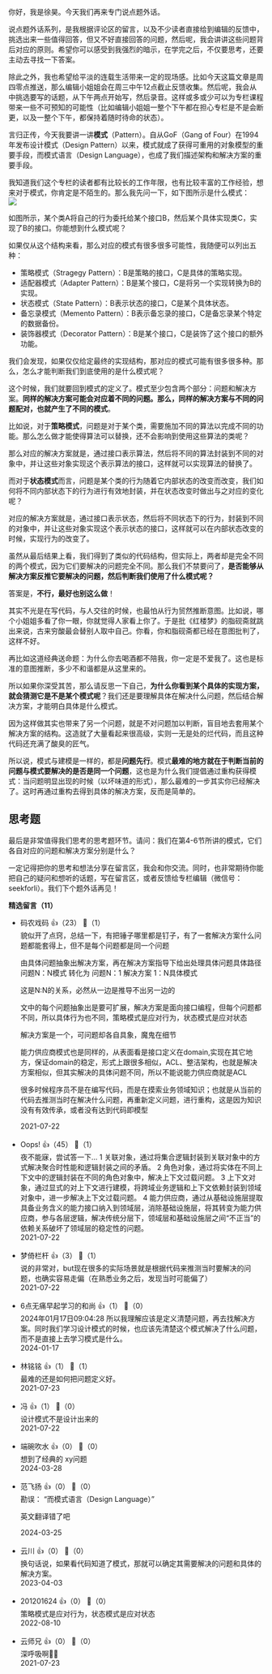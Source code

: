 你好，我是徐昊。今天我们再来专门说点题外话。

说点题外话系列，是我根据评论区的留言，以及不少读者直接给到编辑的反馈中，挑选出来一些值得回答，但又不好直接回答的问题，然后呢，我会讲讲这些问题背后对应的原则。希望你可以感受到我强烈的暗示，在学完之后，不仅要思考，还要主动去寻找一下答案。

除此之外，我也希望给平淡的连载生活带来一定的现场感。比如今天这篇文章是周四零点推送，那么编辑小姐姐会在周三中午12点截止反馈收集。然后呢，我会从中挑选要写的话题，从下午两点开始写，然后录音。这样或多或少可以为专栏课程带来一些不可预知的可能性（比如编辑小姐姐一整个下午都在担心专栏是不是会断更，以及一整个下午，都保持着随时待命的状态）。

言归正传，今天我要讲一讲**模式**（Pattern）。自从GoF（Gang of Four）在1994年发布设计模式（Design Pattern）以来，模式就成了获得可重用的对象模型的重要手段，而模式语言（Design Language），也成了我们描述架构和解决方案的重要手段。

我知道我们这个专栏的读者都有比较长的工作年限，也有比较丰富的工作经验，想来对于模式，你肯定是不陌生的。那么我先问一下，如下图所示是什么模式：  
![](https://static001.geekbang.org/resource/image/db/3c/dbbc7f365963eb4508b81b75f774be3c.jpg?wh=1439x728)

如图所示，某个类A将自己的行为委托给某个接口B，然后某个具体实现类C，实现了B的接口。你能想到什么模式呢？

如果仅从这个结构来看，那么对应的模式有很多很多可能性，我随便可以列出五种：

- 策略模式（Stragegy Pattern）：B是策略的接口，C是具体的策略实现。
- 适配器模式（Adapter Pattern）：B是某个接口，C是将另一个实现转换为B的实现。
- 状态模式（State Pattern）：B表示状态的接口，C是某个具体状态。
- 备忘录模式（Memento Pattern）：B表示备忘录的接口，C是备忘录某个特定的数据备份。
- 装饰器模式（Decorator Pattern）：B是某个接口，C是装饰了这个接口的额外功能。

我们会发现，如果仅仅给定最终的实现结构，那对应的模式可能有很多很多种。那么，怎么才能判断我们到底使用的是什么模式呢？

这个时候，我们就要回到模式的定义了。模式至少包含两个部分：问题和解决方案。**同样的解决方案可能会对应着不同的问题。那么，同样的解决方案与不同的问题配对，也就产生了不同的模式**。

比如说，对于**策略模式**，问题是对于某个类，需要施加不同的算法以完成不同的功能。那么怎么做才能使得算法可以替换，还不会影响到使用这些算法的类呢？

那么对应的解决方案就是，通过接口表示算法，然后将不同的算法封装到不同的对象中，并让这些对象实现这个表示算法的接口，这样就可以实现算法的替换了。

而对于**状态模式**而言，问题是某个类的行为随着它内部状态的改变而改变，我们如何将不同内部状态下的行为进行有效地封装，并在状态改变时做出与之对应的变化呢？

对应的解决方案就是，通过接口表示状态，然后将不同状态下的行为，封装到不同的对象中，并让这些对象实现这个表示状态的接口，这样就可以在内部状态改变的时候，实现行为的改变了。

虽然从最后结果上看，我们得到了类似的代码结构，但实际上，两者却是完全不同的两个模式，因为它们要解决的问题完全不同。那么我们不禁要问了，**是否能够从解决方案反推它要解决的问题，然后判断我们使用了什么模式呢？**

答案是，**不行，最好也别这么做**！

其实不光是在写代码，与人交往的时候，也最怕从行为贸然推断意图。比如说，哪个小姐姐多看了你一眼，你就觉得人家看上你了。于是批《红楼梦》的脂砚斋就跳出来说，古来穷酸最会替别人取中自己。你看，你和脂砚斋都已经在意图批判了，这样不好。

再比如这道经典送命题：为什么你去喝酒都不陪我，你一定是不爱我了。这也是标准的意图推断，多少不和谐都是从这里来的。

所以如果你深受其苦，那么请反思一下自己，**为什么你看到某个具体的实现方案，就会猜测它是不是某个模式呢**？我们还是要理解具体在解决什么问题，然后结合解决方案，才能明白具体是什么模式。

因为这样做其实也带来了另一个问题，就是不对问题加以判断，盲目地去套用某个解决方案的结构。这造就了大量看起来很高级，实则一无是处的烂代码，而且这种代码还充满了酸臭的匠气。

所以说，模式与建模是一样的，都是**问题先行**。模式**最难的地方就在于判断当前的问题与模式要解决的是否是同一个问题**，这也是为什么我们提倡通过重构获得模式：当问题明显出现的时候（以坏味道的形式），那么最难的一步其实你已经解决了。这时再通过重构去得到具体的解决方案，反而是简单的。

## 思考题

最后是非常值得我们思考的思考题环节。请问：我们在第4-6节所讲的模式，它们各自对应的问题和解决方案分别是什么？

一定记得把你的思考和想法分享在留言区，我会和你交流。同时，也非常期待你能把自己的疑问和想听的话题，写在留言区，或者反馈给专栏编辑（微信号：seekforli）。我们下个题外话再见！
<div><strong>精选留言（11）</strong></div><ul>
<li><span>码农戏码</span> 👍（23） 💬（1）<div>貌似开了点窍，总结一下，有把锤子哪里都是钉子，有了一套解决方案什么问题都能套得上，但不是每个问题都是同一个问题

由具体问题抽象出解决方案，再在解决方案指导下给出处理具体问题具体路径
问题N：N模式 转化为 问题N：1 解决方案 1：N具体模式

这是N:N的关系，必然从一边是推导不出另一边的

文中的每个问题抽象出是要可扩展，解决方案是面向接口编程，但每个问题都不同，所以具体行为也不同，策略模式是应对行为，状态模式是应对状态

解决方案是一个，可问题却各自具象，魔鬼在细节

能力供应商模式也是同样的，从表面看是接口定义在domain,实现在其它地方，保证domain的稳定，形式上跟很多相似，ACL、整洁架构，也就是解决方案相似，但其实解决的具体问题不同，所以不能说能力供应商就是ACL


很多时候程序员不是在编写代码，而是在摸索业务领域知识；也就是从当前的代码去推测当时在解决什么问题，再重新定义问题，进行重构，这是因为知识没有有效传承，或者没有达到代码即模型</div>2021-07-22</li><br/><li><span>Oops!</span> 👍（45） 💬（1）<div>夜不能寐，尝试答一下…
1 关联对象，通过将集合逻辑封装到关联对象中的方式解决聚合时性能和逻辑封装之间的矛盾。
2 角色对象，通过将实体在不同上下文中的逻辑封装在不同的角色对象中，解决上下文过载问题。
3 上下文对象，通过显式的对上下文进行建模，将跨域业务逻辑和上下文依赖封装到领域对象中，进一步解决上下文过载问题。
4 能力供应商，通过从基础设施层提取具备业务含义的能力接口纳入到领域层，消除基础设施层，将其转变为能力供应商，参与各层逻辑，解决传统分层下，领域层和基础设施层之间“不正当”的依赖关系破坏了领域层的稳定性的问题。</div>2021-07-22</li><br/><li><span>梦倚栏杆</span> 👍（3） 💬（1）<div>说的非常对，but现在很多的实际场景就是根据代码来推测当时要解决的问题，也确实容易走偏（在熟悉业务之后，发现当时可能偏了）</div>2021-07-22</li><br/><li><span>6点无痛早起学习的和尚</span> 👍（1） 💬（0）<div>2024年01月17日09:04:28
所以我理解应该是定义清楚问题，再去找解决方案。同时我们学习设计模式的时候，也应该先清楚这个模式解决了什么问题，而不是直接上去学习模式是什么。</div>2024-01-17</li><br/><li><span>林铭铭</span> 👍（1） 💬（1）<div>最难的还是如何把问题定义好。</div>2021-07-23</li><br/><li><span>冯</span> 👍（1） 💬（0）<div>设计模式不是设计出来的</div>2021-07-22</li><br/><li><span>端碗吹水</span> 👍（0） 💬（0）<div>想到了经典的 xy问题</div>2024-03-28</li><br/><li><span>范飞扬</span> 👍（0） 💬（0）<div>勘误：
“而模式语言（Design Language）”

英文翻译错了吧</div>2024-03-25</li><br/><li><span>云川</span> 👍（0） 💬（0）<div>换句话说，如果看代码知道了模式，那就可以确定其需要解决的问题和具体的解决方案。</div>2023-04-03</li><br/><li><span>201201624</span> 👍（0） 💬（0）<div>策略模式是应对行为，状态模式是应对状态</div>2022-08-10</li><br/><li><span>云师兄</span> 👍（0） 💬（0）<div>深呼吸啊😮‍💨</div>2021-07-23</li><br/>
</ul>